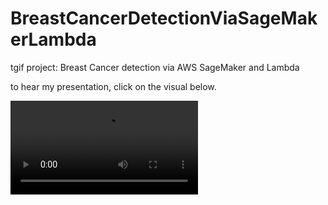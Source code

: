 # BreastCancerDetectionViaSageMakerLambda
tgif project: Breast Cancer detection via AWS SageMaker and Lambda

to hear my presentation, click on the visual below.

![demo](https://user-images.githubusercontent.com/38410965/111722556-722c8b00-8838-11eb-8ab8-fd7caa2d006e.mp4)

